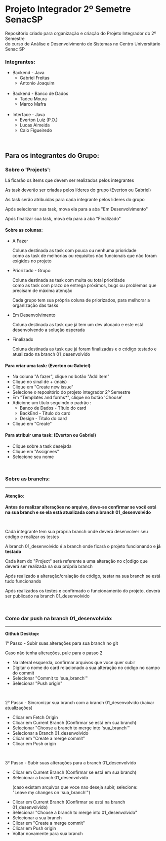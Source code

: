 # Projeto Integrador 2º Semetre SenacSP
Repositório criado para organização e criação do Projeto Integrador do 2º Semestre <br> do curso de Análise e Desenvolvimento de Sistemas no Centro Universitário Senac SP

<h3>Integrantes: </h3>
<ul>
  <li>Backend - Java
    <ul>
      <li>Gabriel Freitas</li>
      <li>Antonio Joaquim</li>
    </ul>
  </li>
  <br>
  <li>Backend - Banco de Dados
    <ul>
      <li>Tadeu Moura</li>
      <li>Marco Mafra</li>      
    </ul>
  </li>
   <br>
  <li>Interface - Java
    <ul>
      <li>Everton Luiz (P.O.)</li>
      <li>Lucas Almeida</li>
      <li>Caio Figueiredo</li> 
    </ul>
  </li>
</ul>

<br>

<h2>Para os integrantes do Grupo: </h2>

<h3>Sobre o 'Projects':</h3>
<p>Lá ficarão os items que devem ser realizados pelos integrantes</p>
<p>As task deverão ser criadas pelos líderes do grupo (Everton ou Gabriel)</p>
<p>As task serão atribuidas para cada integrante pelos líderes do grupo</p>
<p>Após selecionar sua task, mova ela para a aba "Em Desenvolvimento"</p>
<p>Após finalizar sua task, mova ela para a aba "Finalizado"</p>

<h4>Sobre as colunas: </h4>
<ul>
  <li>A Fazer
    <p>Coluna destinada as task com pouca ou nenhuma prioridade <br> como as task de melhorias ou requisitos não funcionais que não foram exigidos no projeto</p>
  </li>
  <li>Priorizado - Grupo
    <p>Coluna destinada as task com muita ou total prioridade <br> como as task com prazo de entrega próximos, bugs ou problemas que precisam de máxima atenção</p>
    <p>Cada grupo tem sua própria coluna de priorizados, para melhorar a organização das tasks</p>
  </li>
  <li>Em Desenvolvimento
    <p>Coluna destinada as task que já tem um dev alocado e este está desenvolvendo a solução esperada</p>
  </li>
  <li>Finalizado
    <p>Coluna destinada as task que já foram finalizadas e o código testado e atualizado na branch 01_desenvolvido </p>
  </li>
</ul>


<h4>Para criar uma task: (Everton ou Gabriel)</h4>
<ul>
  <li>Na coluna "A fazer", clique no botão "Add item"</li>
  <li>Clique no sinal de + (mais)</li>
  <li>Clique em "Create new issue"</li>
  <li>Selecione o repositório do projeto integrador 2º Semestre</li>
  <li>Em "Templates and forms*", clique no botão 'Choose'</li>
  <li>Adicione um título seguindo o padrão : 
    <ul>
      <li>Banco de Dados - Título do card</li>
      <li>BackEnd - Título do card</li>
      <li>Design - Título do card</li>
    </ul>
  </li>
  <li>Clique em "Create"</li>
</ul>

<h4>Para atribuir uma task: (Everton ou Gabriel)</h4>
<ul>
  <li>Clique sobre a task desejada</li>
  <li>Clique em "Assignees"</li>
  <li>Selecione seu nome</li>
</ul>
<br>

<h3>Sobre as branchs:</h3>
<hr>
<h4>Atenção:</h4>
<p>
  <strong>Antes de realizar alterações no arquivo, deve-se confirmar se você está na sua branch e se ela está atualizada com a branch 01_desenvolvido</strong>
</p>
<br>

<p>Cada integrante tem sua própria branch onde deverá desenvolver seu código e realizar os testes</p>
<p>A branch 01_desenvolvido é a branch onde ficará o projeto funcionando e <strong>já testado</strong></p>
<p>Cada item do "Project" será referente a uma alteração no c[odigo que deverá ser realizada na sua própria branch</p>
<p>Após realizado a alteração/craiação de código, testar na sua branch se está tudo funcionando</p>
<p>Após realizados os testes e confirmado o funcionamento do projeto, deverá ser publicado na branch 01_desenvolvido</p>
<br>

<h3>Como dar push na branch 01_desenvolvido:</h3>
<hr>

<strong>Github Desktop:</strong>
<p> 1° Passo - Subir suas alterações para sua branch no git</p>
<p>Caso não tenha alterações, pule para o passo 2</p>
<ul>
  <li>Na lateral esquerda, confirmar arquivos que voce quer subir</li>
  <li>Digitar o nome do card relacionado a sua alteração no código no campo do commit</li>
  <li>Selecionar "Commit to 'sua_branch'"</li>
  <li>Selecionar "Push origin"</li>
</ul>
<br>

<p> 2° Passo - Sincronizar sua branch com a branch 01_desenvolvido (baixar atualizações)</p>
<ul>
  <li>Clicar em Fetch Origin</li>
  <li>Clicar em Current Branch (Confirmar se está em sua branch)</li>
  <li>Selecionar "Choose a branch to merge into 'sua_branch'"</li>
  <li>Selecionar a Branch 01_desenvolvido</li>
  <li>Clicar em "Create a merge commit"</li>
  <li>Clicar em Push origin</li>
</ul>
<br>

<p> 3° Passo - Subir suas alterações para a branch 01_desenvolvido</p>
<ul>
  <li>Clicar em Current Branch (Confirmar se está em sua branch)</li>
  <li>Selecionar a branch 01_desenvolvido </li>
  <p>(caso existam arquivos que voce nao deseja subir, selecione: 
    <br>"Leave my changes on 'sua_branch'")</p>
  <li>Clicar em Current Branch (Confirmar se está na branch 01_desenvolvido)</li>
  <li>Selecionar "Choose a branch to merge into 01_desenvolvido"</li>
  <li>Selecionar a sua branch</li>
  <li>Clicar em "Create a merge commit"</li>
  <li>Clicar em Push origin</li>
  <li>Voltar novamente para sua branch</li>
</ul>
